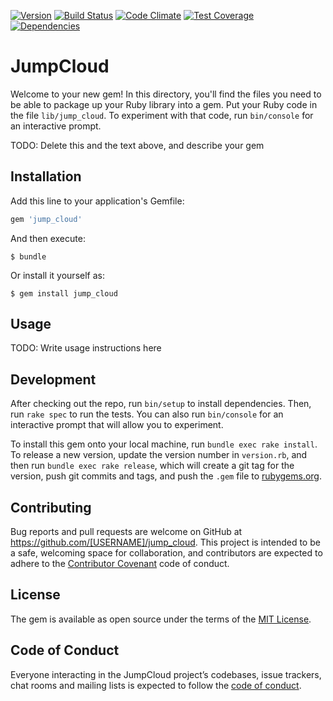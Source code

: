 [![Version      ](https://img.shields.io/gem/v/jump_cloud.svg)](https://rubygems.org/gems/jump_cloud)
[![Build Status ](https://travis-ci.org/TwilightCoders/jump_cloud.svg)](https://travis-ci.org/TwilightCoders/jump_cloud)
[![Code Climate ](https://api.codeclimate.com/v1/badges/c551761bd36839129013/maintainability)](https://codeclimate.com/github/TwilightCoders/jump_cloud/maintainability)
[![Test Coverage](https://codeclimate.com/github/TwilightCoders/jump_cloud/badges/coverage.svg)](https://codeclimate.com/github/TwilightCoders/jump_cloud/coverage)
[![Dependencies ](https://gemnasium.com/badges/github.com/TwilightCoders/jump_cloud.svg)](https://gemnasium.com/github.com/TwilightCoders/jump_cloud)

# JumpCloud

Welcome to your new gem! In this directory, you'll find the files you need to be able to package up your Ruby library into a gem. Put your Ruby code in the file `lib/jump_cloud`. To experiment with that code, run `bin/console` for an interactive prompt.

TODO: Delete this and the text above, and describe your gem

## Installation

Add this line to your application's Gemfile:

```ruby
gem 'jump_cloud'
```

And then execute:

    $ bundle

Or install it yourself as:

    $ gem install jump_cloud

## Usage

TODO: Write usage instructions here

## Development

After checking out the repo, run `bin/setup` to install dependencies. Then, run `rake spec` to run the tests. You can also run `bin/console` for an interactive prompt that will allow you to experiment.

To install this gem onto your local machine, run `bundle exec rake install`. To release a new version, update the version number in `version.rb`, and then run `bundle exec rake release`, which will create a git tag for the version, push git commits and tags, and push the `.gem` file to [rubygems.org](https://rubygems.org).

## Contributing

Bug reports and pull requests are welcome on GitHub at https://github.com/[USERNAME]/jump_cloud. This project is intended to be a safe, welcoming space for collaboration, and contributors are expected to adhere to the [Contributor Covenant](http://contributor-covenant.org) code of conduct.

## License

The gem is available as open source under the terms of the [MIT License](https://opensource.org/licenses/MIT).

## Code of Conduct

Everyone interacting in the JumpCloud project’s codebases, issue trackers, chat rooms and mailing lists is expected to follow the [code of conduct](https://github.com/[USERNAME]/jump_cloud/blob/master/CODE_OF_CONDUCT.md).
